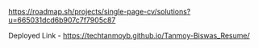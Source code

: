 https://roadmap.sh/projects/single-page-cv/solutions?u=665031dcd6b907c7f7905c87

Deployed Link - https://techtanmoyb.github.io/Tanmoy-Biswas_Resume/